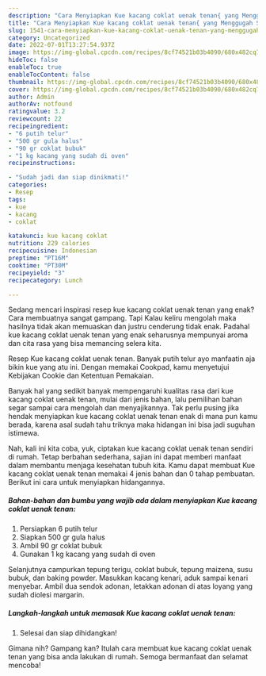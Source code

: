 ```yaml
---
description: "Cara Menyiapkan Kue kacang coklat uenak tenan{ yang Menggugah Selera,  Menu Buat lebaran"
title: "Cara Menyiapkan Kue kacang coklat uenak tenan{ yang Menggugah Selera,  Menu Buat lebaran"
slug: 1541-cara-menyiapkan-kue-kacang-coklat-uenak-tenan-yang-menggugah-selera-menu-buat-lebaran
category: Uncategorized
date: 2022-07-01T13:27:54.937Z
image: https://img-global.cpcdn.com/recipes/8cf74521b03b4090/680x482cq70/kue-kacang-coklat-uenak-tenan-foto-resep-utama.jpg
hideToc: false
enableToc: true
enableTocContent: false
thumbnail: https://img-global.cpcdn.com/recipes/8cf74521b03b4090/680x482cq70/kue-kacang-coklat-uenak-tenan-foto-resep-utama.jpg
cover: https://img-global.cpcdn.com/recipes/8cf74521b03b4090/680x482cq70/kue-kacang-coklat-uenak-tenan-foto-resep-utama.jpg
author: Admin
authorAv: notfound
ratingvalue: 3.2
reviewcount: 22
recipeingredient:
- "6 putih telur"
- "500 gr gula halus"
- "90 gr coklat bubuk"
- "1 kg kacang yang sudah di oven"
recipeinstructions:

- "Sudah jadi dan siap dinikmati!"
categories:
- Resep
tags:
- kue
- kacang
- coklat

katakunci: kue kacang coklat 
nutrition: 229 calories
recipecuisine: Indonesian
preptime: "PT16M"
cooktime: "PT30M"
recipeyield: "3"
recipecategory: Lunch

---
```



Sedang mencari inspirasi resep kue kacang coklat uenak tenan yang enak? Cara membuatnya sangat gampang. Tapi Kalau keliru mengolah maka hasilnya tidak akan memuaskan dan justru cenderung tidak enak. Padahal kue kacang coklat uenak tenan yang enak seharusnya mempunyai aroma dan cita rasa yang bisa memancing selera kita.


Resep Kue kacang coklat uenak tenan. Banyak putih telur ayo manfaatin aja bikin kue yang atu ini. Dengan memakai Cookpad, kamu menyetujui Kebijakan Cookie dan Ketentuan Pemakaian.

Banyak hal yang sedikit banyak mempengaruhi kualitas rasa dari kue kacang coklat uenak tenan, mulai dari jenis bahan, lalu pemilihan bahan segar sampai cara mengolah dan menyajikannya. Tak perlu pusing jika hendak menyiapkan kue kacang coklat uenak tenan enak di mana pun kamu berada, karena asal sudah tahu triknya maka hidangan ini bisa jadi suguhan istimewa.


Nah, kali ini kita coba, yuk, ciptakan kue kacang coklat uenak tenan sendiri di rumah. Tetap berbahan sederhana, sajian ini dapat memberi manfaat dalam membantu menjaga kesehatan tubuh kita. Kamu dapat membuat Kue kacang coklat uenak tenan memakai 4 jenis bahan dan 0 tahap pembuatan. Berikut ini cara untuk menyiapkan hidangannya.

<!--inarticleads1-->

##### Bahan-bahan dan bumbu yang wajib ada dalam menyiapkan Kue kacang coklat uenak tenan:

1. Persiapkan 6 putih telur
1. Siapkan 500 gr gula halus
1. Ambil 90 gr coklat bubuk
1. Gunakan 1 kg kacang yang sudah di oven


Selanjutnya campurkan tepung terigu, coklat bubuk, tepung maizena, susu bubuk, dan baking powder. Masukkan kacang kenari, aduk sampai kenari menyebar. Ambil dua sendok adonan, letakkan adonan di atas loyang yang sudah diolesi margarin. 

<!--inarticleads2-->

##### Langkah-langkah untuk memasak Kue kacang coklat uenak tenan:


1. Selesai dan siap dihidangkan!



Gimana nih? Gampang kan? Itulah cara membuat kue kacang coklat uenak tenan yang bisa anda lakukan di rumah. Semoga bermanfaat dan selamat mencoba!
